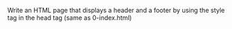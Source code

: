 Write an HTML page that displays a header and a footer by using the style tag in the head tag (same as 0-index.html)


